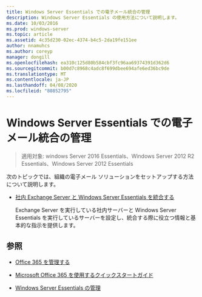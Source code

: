 ```yaml
---
title: Windows Server Essentials での電子メール統合の管理
description: Windows Server Essentials の使用方法について説明します。
ms.date: 10/03/2016
ms.prod: windows-server
ms.topic: article
ms.assetid: 4c35d230-02ec-4374-b4c5-2da19fe151ee
author: nnamuhcs
ms.author: coreyp
manager: dongill
ms.openlocfilehash: ea310c125d80b584cbf3fc96aa69374391d362d6
ms.sourcegitcommit: b00d7c8968c4adc8f699dbee694afe6ed36bc9de
ms.translationtype: MT
ms.contentlocale: ja-JP
ms.lasthandoff: 04/08/2020
ms.locfileid: "80852795"
---
```

# <a name="manage-email-service-integration-in-windows-server-essentials"></a>Windows Server Essentials での電子メール統合の管理

>適用対象: windows Server 2016 Essentials、Windows Server 2012 R2 Essentials、Windows Server 2012 Essentials

次のトピックでは、組織の電子メール ソリューションをセットアップする方法について説明します。  
  
-   [社内 Exchange Server と Windows Server Essentials を統合する](Integrate-an-On-Premises-Exchange-Server-with-Windows-Server-Essentials.md)  
  
     Exchange Server を実行している社内サーバーと Windows Server Essentials を実行しているサーバーを設定し、統合する際に役立つ情報と基本的な指示を提供します。  
  
## <a name="see-also"></a>参照  
  
-   [Office 365 を管理する](Manage-Office-365-in-Windows-Server-Essentials.md)  
  
-   [Microsoft Office 365 を使用するクイックスタートガイド](../use/Quick-Start-Guide-to-Using-Microsoft-Office-365-with-Windows-Server-Essentials.md)  
  
-   [Windows Server Essentials の管理](Manage-Windows-Server-Essentials.md)